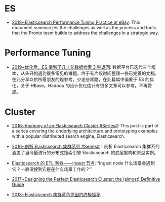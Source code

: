 # ES

- [2018~Elasticsearch Performance Tuning Practice at eBay](https://parg.co/Utg): This document summarizes the challenges as well as the process and tools that the Pronto team builds to address the challenges in a strategic way.

# Performance Tuning

- [2019~优化后，ES 做到了几十亿数据检索 3 秒返回](https://mp.weixin.qq.com/s/p_XfgUNQz6x-FJZZsRMJkA?from=groupmessage&isappinstalled=0&scene=1&clicktime=1577289163&enterid=1577289163): 数据平台已迭代三个版本，从头开始遇到很多常见的难题，终于有片段时间整理一些已完善的文档，在此分享以供所需朋友的现参考，少走些弯路，在此篇幅中偏重于 ES 的优化，关于 HBase，Hadoop 的设计优化估计有很多文章可以参考，不再赘述。

# Cluster

- [2016~Anatomy of an Elasticsearch Cluster #Series#](https://parg.co/UZz): This post is part of a series covering the underlying architecture and prototyping examples with a popular distributed search engine, Elasticsearch.

- [2016~剖析 Elasticsearch 集群系列 #Series#](https://www.infoq.cn/article/analysis-of-elasticsearch-cluster-part01)：剖析 Elasticsearch 集群系列涵盖了当今最流行的分布式搜索引擎 Elasticsearch 的底层架构和原型实例。

- [Elasticsearch 的 ETL 利器——Ingest 节点](https://mp.weixin.qq.com/s/wQYHgj-QlYQIzwXbX4aD8Q): “Ingest node 什么场景会遇到它？一直没搜到它是在什么场景工作的？”

- [2017~Designing the Perfect Elasticsearch Cluster: the (almost) Definitive Guide](https://parg.co/byu)

- [2018~Elasticsearch 集群黄色原因的终极探秘](https://mp.weixin.qq.com/s/iT0osDnW4XxZ-jMxTrWdCA)
